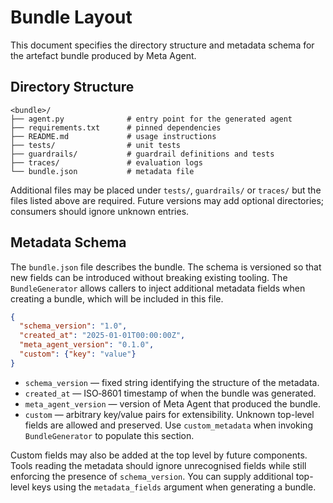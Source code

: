 # Bundle Layout

This document specifies the directory structure and metadata schema for the artefact bundle produced by Meta Agent.

## Directory Structure

```
<bundle>/
├── agent.py              # entry point for the generated agent
├── requirements.txt      # pinned dependencies
├── README.md             # usage instructions
├── tests/                # unit tests
├── guardrails/           # guardrail definitions and tests
├── traces/               # evaluation logs
└── bundle.json           # metadata file
```

Additional files may be placed under `tests/`, `guardrails/` or `traces/` but the files listed above are required. Future versions may add optional directories; consumers should ignore unknown entries.

## Metadata Schema

The `bundle.json` file describes the bundle. The schema is versioned so that new
fields can be introduced without breaking existing tooling. The `BundleGenerator`
allows callers to inject additional metadata fields when creating a bundle, which
will be included in this file.

```json
{
  "schema_version": "1.0",
  "created_at": "2025-01-01T00:00:00Z",
  "meta_agent_version": "0.1.0",
  "custom": {"key": "value"}
}
```

- `schema_version` — fixed string identifying the structure of the metadata.
- `created_at` — ISO‑8601 timestamp of when the bundle was generated.
- `meta_agent_version` — version of Meta Agent that produced the bundle.
- `custom` — arbitrary key/value pairs for extensibility. Unknown top-level fields
  are allowed and preserved. Use `custom_metadata` when invoking `BundleGenerator`
  to populate this section.

Custom fields may also be added at the top level by future components. Tools
reading the metadata should ignore unrecognised fields while still enforcing the
presence of `schema_version`.
You can supply additional top-level keys using the `metadata_fields` argument
when generating a bundle.
